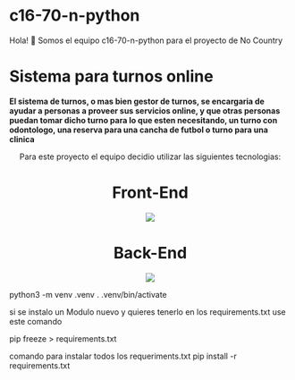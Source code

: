 # c16-70-n-python
Hola! 👋 Somos el equipo c16-70-n-python para el proyecto de No Country
# Sistema para turnos online
**El sistema de turnos, o mas bien gestor de turnos, se encargaria de ayudar a personas a proveer sus servicios online, y que otras personas puedan tomar dicho turno para lo que esten necesitando, un turno con odontologo, una reserva para una cancha de futbol o turno para una clinica**

<p align="center">
Para este proyecto el equipo decidio utilizar las siguientes tecnologias:
</p>
<h1 align="center">Front-End</h1>
<p align="center">
  <a href="https://skillicons.dev">
    <img src="https://skillicons.dev/icons?i=html,bootstrap,js" />
  </a>
</p>

<h1 align="center">Back-End</h1>
<p align="center">
  <a href="https://skillicons.dev">
    <img src="https://skillicons.dev/icons?i=python,flask,mysql" />
  </a>
</p>

python3 -m venv .venv
. .venv/bin/activate

si se instalo un Modulo nuevo y quieres tenerlo en los requirements.txt use este comando

pip freeze > requirements.txt

comando para instalar todos los requeriments.txt
pip install -r requirements.txt
